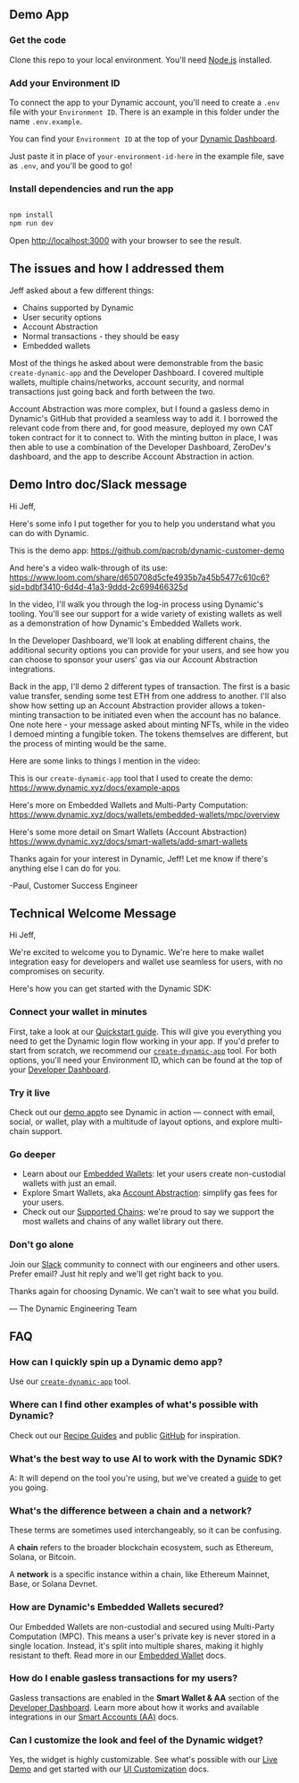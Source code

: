 ## Demo App

### Get the code

Clone this repo to your local environment. You'll need [Node.js](https://nodejs.org) installed.

### Add your Environment ID

To connect the app to your Dynamic account, you'll need to create a `.env` file with your `Environment ID`.
There is an example in this folder under the name `.env.example`.

You can find your `Environment ID` at the top of your [Dynamic Dashboard](https://app.dynamic.xyz/dashboard/overview).

Just paste it in place of `your-environment-id-here` in the example file, save as `.env`, and you'll be good to go!

### Install dependencies and run the app

```bash

npm install
npm run dev

```

Open [http://localhost:3000](http://localhost:3000) with your browser to see the result.

## The issues and how I addressed them

Jeff asked about a few different things:

- Chains supported by Dynamic
- User security options
- Account Abstraction
- Normal transactions - they should be easy
- Embedded wallets

Most of the things he asked about were demonstrable from the basic `create-dynamic-app` and the Developer Dashboard. I covered multiple wallets, multiple chains/networks, account security, and normal transactions just going back and forth between the two.

Account Abstraction was more complex, but I found a gasless demo in Dynamic's GitHub that provided a seamless way to add it. I borrowed the relevant code from there and, for good measure, deployed my own CAT token contract for it to connect to. With the minting button in place, I was then able to use a combination of the Developer Dashboard, ZeroDev's dashboard, and the app to describe Account Abstraction in action.

## Demo Intro doc/Slack message

Hi Jeff,

Here's some info I put together for you to help you understand what you can do with Dynamic.

This is the demo app: https://github.com/pacrob/dynamic-customer-demo

And here's a video walk-through of its use: https://www.loom.com/share/d650708d5cfe4935b7a45b5477c610c6?sid=bdbf3410-6d4d-41a3-9ddd-2c699466325d

In the video, I'll walk you through the log-in process using Dynamic's tooling. You'll see our support for a wide variety of existing wallets as well as a demonstration of how Dynamic's Embedded Wallets work.

In the Developer Dashboard, we'll look at enabling different chains, the additional security options you can provide for your users, and see how you can choose to sponsor your users' gas via our Account Abstraction integrations.

Back in the app, I'll demo 2 different types of transaction. The first is a basic value transfer, sending some test ETH from one address to another. I'll also show how setting up an Account Abstraction provider allows a token-minting transaction to be initiated even when the account has no balance. One note here - your message asked about minting NFTs, while in the video I demoed minting a fungible token. The tokens themselves are different, but the process of minting would be the same.

Here are some links to things I mention in the video:

This is our `create-dynamic-app` tool that I used to create the demo:
https://www.dynamic.xyz/docs/example-apps

Here's more on Embedded Wallets and Multi-Party Computation:
https://www.dynamic.xyz/docs/wallets/embedded-wallets/mpc/overview

Here's some more detail on Smart Wallets (Account Abstraction)
https://www.dynamic.xyz/docs/smart-wallets/add-smart-wallets

Thanks again for your interest in Dynamic, Jeff! Let me know if there's anything else I can do for you.

-Paul, Customer Success Engineer

## Technical Welcome Message

Hi Jeff,

We're excited to welcome you to Dynamic. We're here to make wallet integration easy for developers and wallet use seamless for users, with no compromises on security.

Here's how you can get started with the Dynamic SDK:

### Connect your wallet in minutes

First, take a look at our [Quickstart guide](https://www.dynamic.xyz/docs/quickstart). This will give you everything you need to get the Dynamic login flow working in your app. If you'd prefer to start from scratch, we recommend our [`create-dynamic-app`](https://www.dynamic.xyz/docs/example-apps#create-dynamic-app) tool. For both options, you'll need your Environment ID, which can be found at the top of your [Developer Dashboard](https://app.dynamic.xyz/dashboard/).

### Try it live

Check out our [demo app](https://demo.dynamic.xyz/)to see Dynamic in action — connect with email, social, or wallet, play with a multitude of layout options, and explore multi-chain support.  

### Go deeper

- Learn about our [Embedded Wallets](https://www.dynamic.xyz/docs/wallets/embedded-wallets/mpc/overview): let your users create non-custodial wallets with just an email.
- Explore Smart Wallets, aka [Account Abstraction](https://www.dynamic.xyz/docs/smart-wallets/add-smart-wallets): simplify gas fees for your users.
- Check out our [Supported Chains](https://www.dynamic.xyz/docs/chains/enabling-chains): we're proud to say we support the most wallets and chains of any wallet library out there.

### Don't go alone

Join our [Slack](https://www.dynamic.xyz/slack) community to connect with our engineers and other users. Prefer email? Just hit reply and we'll get right back to you.

Thanks again for choosing Dynamic. We can’t wait to see what you build.

— The Dynamic Engineering Team

## FAQ

### How can I quickly spin up a Dynamic demo app?

Use our [`create-dynamic-app`](https://www.dynamic.xyz/docs/example-apps#create-dynamic-app) tool.

### Where can I find other examples of what's possible with Dynamic?

Check out our  [Recipe Guides](https://www.dynamic.xyz/docs/guides/recipes)  and public [GitHub](https://github.com/orgs/dynamic-labs/repositories) for inspiration.

### What's the best way to use AI to work with the Dynamic SDK?

A: It will depend on the tool you're using, but we've created a [guide](https://www.dynamic.xyz/docs/ai/developing-with-ai) to get you going.

### What's the difference between a chain and a network?

These terms are sometimes used interchangeably, so it can be confusing.

A **chain** refers to the broader blockchain ecosystem, such as Ethereum, Solana, or Bitcoin.

A **network** is a specific instance within a chain, like Ethereum Mainnet, Base, or Solana Devnet.

### How are Dynamic's Embedded Wallets secured?

Our Embedded Wallets are non-custodial and secured using Multi-Party Computation (MPC). This means a user's private key is never stored in a single location. Instead, it's split into multiple shares, making it highly resistant to theft. Read more in our [Embedded Wallet](https://www.dynamic.xyz/docs/wallets/embedded-wallets/mpc/overview) docs.

### How do I enable gasless transactions for my users?

Gasless transactions are enabled in the **Smart Wallet & AA** section of the [Developer Dashboard](https://app.dynamic.xyz/dashboard/smart-wallets). Learn more about how it works and available integrations in our [Smart Accounts (AA)](https://www.dynamic.xyz/docs/smart-wallets/add-smart-wallets) docs.

### Can I customize the look and feel of the Dynamic widget?

Yes, the widget is highly customizable. See what's possible with our [Live Demo](https://demo.dynamic.xyz/) and get started with our [UI Customization](https://www.dynamic.xyz/docs/design-customizations/customizing-ui) docs.
